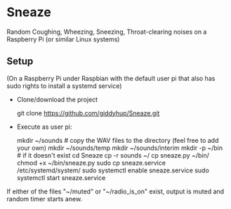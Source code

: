 # Sneaze
Random Coughing, Wheezing, Sneezing, Throat-clearing noises on a Raspberry Pi (or similar Linux systems)

## Setup

(On a Raspberry Pi under Raspbian with the default user pi that also has sudo rights to install a systemd service)

* Clone/download the project

    git clone https://github.com/giddyhup/Sneaze.git

* Execute as user pi:

    mkdir ~/sounds
    \# copy the WAV files to the directory (feel free to add your own)
    mkdir ~/sounds/temp
    mkdir ~/sounds/interim
    mkdir -p ~/bin # if it doesn't exist
    cd Sneaze
    cp -r sounds ~/
    cp sneaze.py ~/bin/ 
    chmod +x ~/bin/sneaze.py
    sudo cp sneaze.service /etc/systemd/system/
    sudo systemctl enable sneaze.service
    sudo systemctl start sneaze.service

If either of the files "\~/muted" or "\~/radio_is_on" exist, output is muted and random timer starts anew.
